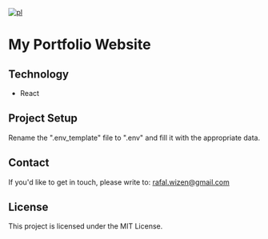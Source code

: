 [![pl](https://img.shields.io/badge/lang-pl-blue.svg)](https://github.com/rafalwizen/portfolio-website-2/blob/master/README.pl.md)
# My Portfolio Website

## Technology
- React

## Project Setup
Rename the ".env_template" file to ".env" and fill it with the appropriate data.

## Contact
If you'd like to get in touch, please write to: [rafal.wizen@gmail.com](mailto:rafal.wizen@gmail.com)

## License
This project is licensed under the MIT License.